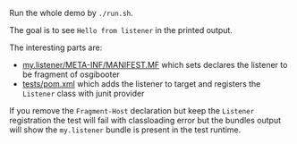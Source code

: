 Run the whole demo by `./run.sh`.

The goal is to see `Hello from listener` in the printed output.

The interesting parts are:

* [my.listener/META-INF/MANIFEST.MF](my.listener/META-INF/MANIFEST.MF) which sets declares the listener to be fragment of osgibooter
* [tests/pom.xml](tests/pom.xml) which adds the listener to target and registers the `Listener` class with junit provider

If you remove the `Fragment-Host` declaration but keep the `Listener` registration the test will fail with classloading error
but the bundles output will show the `my.listener` bundle is present in the test runtime.
